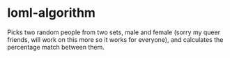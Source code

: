 # loml-algorithm
Picks two random people from two sets, male and female (sorry my queer friends, will work on this more so it works for everyone), and calculates the percentage match between them.
